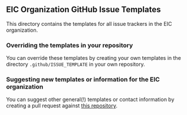 ## EIC Organization GitHub Issue Templates

This directory contains the templates for all issue trackers in the EIC organization.

### Overriding the templates in your repository

You can override these templates by creating your own templates in the directory `.github/ISSUE_TEMPLATE` in your own repository.

### Suggesting new templates or information for the EIC organization

You can suggest other general(!) templates or contact information by creating a pull request against [this repository](https://github.com/eic/.github).
